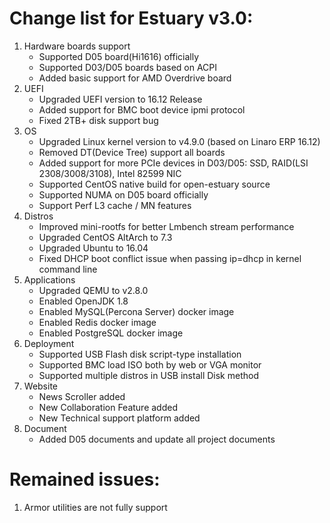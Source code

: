 # Change list for Estuary v3.0:
1. Hardware boards support
	- Supported D05 board(Hi1616) officially
	- Supported D03/D05 boards based on ACPI
	- Added basic support for AMD Overdrive board
2. UEFI
	- Upgraded UEFI version to 16.12 Release
	- Added support for BMC boot device ipmi protocol
	- Fixed 2TB+ disk support bug
3. OS
	- Upgraded Linux kernel version to v4.9.0 (based on Linaro ERP 16.12)
	- Removed DT(Device Tree) support all boards
	- Added support for more PCIe devices in D03/D05: SSD, RAID(LSI 2308/3008/3108), Intel 82599 NIC
	- Supported CentOS native build for open-estuary source
	- Supported NUMA on D05 board officially
	- Support Perf L3 cache / MN features
4. Distros
	- Improved mini-rootfs for better Lmbench stream performance
	- Upgraded CentOS AltArch to 7.3
	- Upgraded Ubuntu to 16.04
	- Fixed DHCP boot conflict issue when passing ip=dhcp in kernel command line
5. Applications
	- Upgraded QEMU to v2.8.0
	- Enabled OpenJDK 1.8
	- Enabled MySQL(Percona Server) docker image
	- Enabled Redis docker image
	- Enabled PostgreSQL docker image
6. Deployment
	- Supported USB Flash disk script-type installation
	- Supported BMC load ISO both by web or VGA monitor
	- Supported multiple distros in USB install Disk method
7. Website
	- News Scroller added
	- New Collaboration Feature added
	- New Technical support platform added
8. Document
	- Added D05 documents and update all project documents

# Remained issues:
1. Armor utilities are not fully support
